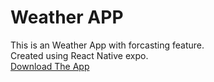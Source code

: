 # Weather APP
This is an Weather App with forcasting feature. <br>
Created using React Native expo. <br>
[Download The App](https://drive.usercontent.google.com/download?id=1i_ujhnlXYzMUugfdJ8RVuXuMY2IVdXGk&export=download&authuser=0)
